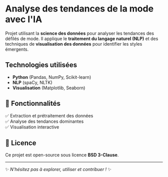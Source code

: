 # Analyse des tendances de la mode avec l'IA

Projet utilisant la **science des données** pour analyser les tendances des défilés de mode. Il applique le **traitement du langage naturel (NLP)** et des techniques de **visualisation des données** pour identifier les styles émergents.

## Technologies utilisées
- **Python** (Pandas, NumPy, Scikit-learn)
- **NLP** (spaCy, NLTK)
- **Visualisation** (Matplotlib, Seaborn)

## 📌 Fonctionnalités
✅ Extraction et prétraitement des données  
✅ Analyse des tendances dominantes  
✅ Visualisation interactive  

## 📄 Licence
Ce projet est open-source sous licence **BSD 3-Clause**.  

---

✨ *N'hésitez pas à explorer, utiliser et contribuer !* ✨
